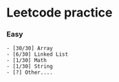 Leetcode practice
===


### Easy

```
- [30/30] Array
- [6/30] Linked List
- [1/30] Math
- [1/30] String
- [?] Other....
```